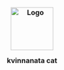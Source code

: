 <h3 align="center">
	<img src="https://raw.githubusercontent.com/catppuccin/catppuccin/main/assets/logos/exports/1544x1544_circle.png" width="100" alt="Logo"/><br/>
	<img src="https://raw.githubusercontent.com/catppuccin/catppuccin/main/assets/misc/transparent.png" height="30" width="0px"/>
	kvinnanata cat
	<img src="https://raw.githubusercontent.com/catppuccin/catppuccin/main/assets/misc/transparent.png" height="30" width="0px"/>
</h3>

